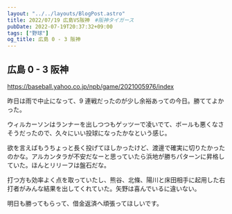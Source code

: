 ```yaml
---
layout: "../../layouts/BlogPost.astro"
title: 2022/07/19 広島VS阪神　#阪神タイガース
pubDate: 2022-07-19T20:37:32+09:00
tags: ["野球"]
og_title: 広島 0 - 3 阪神
---
```


## 広島 0 - 3 阪神

https://baseball.yahoo.co.jp/npb/game/2021005976/index

昨日は雨で中止になって、9 連戦だったのが少し余裕あっての今日。勝ててよかった。

ウィルカーソンはランナーを出しつつもゲッツーで凌いでて、ボールも悪くなさそうだったので、久々にいい投球になったかなという感じ。

欲を言えばもうちょっと長く投げてほしかったけど、渡邊で確実に切りたかったのかな。アルカンタラが不安だなーと思っていたら浜地が勝ちパターンに昇格していた。ほんとリリーフは盤石だな。

打つ方も効率よく点を取っていたし、熊谷、北條、陽川と床田相手に起用した右打者がみんな結果を出してくれていた。矢野は喜んでいるに違いない。

明日も勝ってもらって、借金返済へ頑張ってほしいです。
